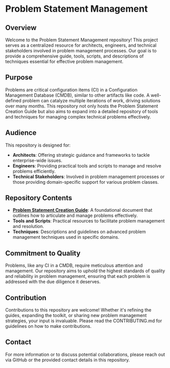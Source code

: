 # Problem Statement Management

## Overview

Welcome to the Problem Statement Management repository! This project serves as a centralized resource for architects, engineers, and technical stakeholders involved in problem management processes. Our goal is to provide a comprehensive guide, tools, scripts, and descriptions of techniques essential for effective problem management.

## Purpose

Problems are critical configuration items (CI) in a Configuration Management Database (CMDB), similar to other artifacts like code. A well-defined problem can catalyze multiple iterations of work, driving solutions over many months. This repository not only hosts the Problem Statement Creation Guide but also aims to expand into a detailed repository of tools and techniques for managing complex technical problems effectively.

## Audience

This repository is designed for:

- **Architects**: Offering strategic guidance and frameworks to tackle enterprise-wide issues.
- **Engineers**: Providing practical tools and scripts to manage and resolve problems efficiently.
- **Technical Stakeholders**: Involved in problem management processes or those providing domain-specific support for various problem classes.

## Repository Contents

- [**Problem Statement Creation Guide**](Problem_Statement_Creation_Guide.md): A foundational document that outlines how to articulate and manage problems effectively.
- **Tools and Scripts**: Practical resources to facilitate problem management and resolution.
- **Techniques**: Descriptions and guidelines on advanced problem management techniques used in specific domains.

## Commitment to Quality

Problems, like any CI in a CMDB, require meticulous attention and management. Our repository aims to uphold the highest standards of quality and reliability in problem management, ensuring that each problem is addressed with the due diligence it deserves.

## Contribution

Contributions to this repository are welcome! Whether it's refining the guides, expanding the toolkit, or sharing new problem management strategies, your input is invaluable. Please read the CONTRIBUTING.md for guidelines on how to make contributions.

## Contact

For more information or to discuss potential collaborations, please reach out via GitHub or the provided contact details in this repository.
